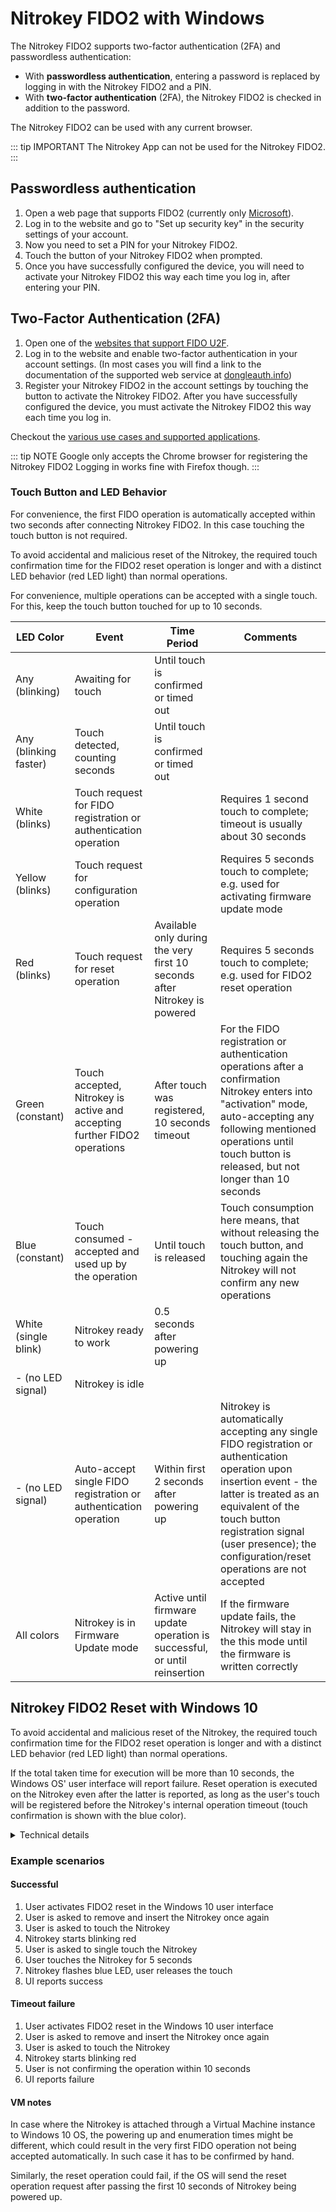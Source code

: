 # Nitrokey FIDO2 with Windows

The Nitrokey FIDO2 supports two-factor authentication (2FA) and passwordless authentication:
- With **passwordless authentication**, entering a password is replaced by logging in with the Nitrokey FIDO2 and a PIN.
- With **two-factor authentication** (2FA), the Nitrokey FIDO2 is checked in addition to the password.

The Nitrokey FIDO2 can be used with any current browser.

::: tip IMPORTANT
The Nitrokey App can not be used for the Nitrokey FIDO2.
:::


## Passwordless authentication

1. Open a web page that supports FIDO2 (currently only [Microsoft](https://www.microsoft.com)).
2. Log in to the website and go to "Set up security key" in the security settings of your account.
3. Now you need to set a PIN for your Nitrokey FIDO2.
4. Touch the button of your Nitrokey FIDO2 when prompted.
5. Once you have successfully configured the device, you will need to activate your Nitrokey FIDO2 this way each time you log in, after entering your PIN.


## Two-Factor Authentication (2FA)

1. Open one of the [websites that support FIDO U2F](https://www.dongleauth.info/).
2. Log in to the website and enable two-factor authentication in your account settings. (In most cases you will find a link to the documentation of the supported web service at [dongleauth.info](https://www.dongleauth.info/))
3. Register your Nitrokey FIDO2 in the account settings by touching the button to activate the Nitrokey FIDO2. After you have successfully configured the device, you must activate the Nitrokey FIDO2 this way each time you log in.

Checkout the [various use cases and supported applications](https://www.nitrokey.com/documentation/applications#p:nitrokey-fido2-u2f&os:all).

::: tip NOTE
Google only accepts the Chrome browser for registering the Nitrokey FIDO2 Logging in works fine with Firefox though.
:::


### Touch Button and LED Behavior

For convenience, the first FIDO operation is automatically accepted within two seconds after connecting Nitrokey FIDO2. In this case touching the touch button is not required.

To avoid accidental and malicious reset of the Nitrokey, the required touch confirmation time for the FIDO2 reset operation is longer and with a distinct LED behavior (red LED light) than normal operations.

For convenience, multiple operations can be accepted with a single touch. For this, keep the touch button touched for up to 10 seconds.



| LED Color                    | Event                                                                   | Time Period                                                               | Comments                                                                                                                                                                                                                                          |
|------------------------------|-------------------------------------------------------------------------|---------------------------------------------------------------------------|---------------------------------------------------------------------------------------------------------------------------------------------------------------------------------------------------------------------------------------------------|
| Any \(blinking\)             | Awaiting for touch                                                      | Until touch is confirmed or timed out                                     |                                                                                                                                                                                                                                                   |
| Any \(blinking faster\)      | Touch detected, counting seconds                                        | Until touch is confirmed or timed out                                     |                                                                                                                                                                                                                                                   |
| White \(blinks\)              | Touch request for FIDO registration or authentication operation      |                                                                           | Requires 1 second touch to complete; timeout is usually about 30 seconds                                                                                                                                                                                                               |
|  Yellow \(blinks\)            | Touch request for configuration operation                             |                                                                           | Requires 5 seconds touch to complete; e.g. used for activating firmware update mode                                                                                                                                                                                                              |
| Red \(blinks\)                | Touch request for reset operation                                     | Available only during the very first 10 seconds after Nitrokey is powered | Requires 5 seconds touch to complete; e.g. used for FIDO2 reset operation                                                                                                                                                                                                              |
| Green \(constant\)           | Touch accepted, Nitrokey is active and accepting further FIDO2 operations | After touch was registered, 10 seconds timeout                            | For the FIDO registration or authentication operations after a confirmation Nitrokey enters into "activation" mode, auto\-accepting any following mentioned operations until touch button is released, but not longer than 10 seconds                               |
| Blue \(constant\)            | Touch consumed \- accepted and used up by the operation                 | Until touch is released                                                   | Touch consumption here means, that without releasing the touch button, and touching again the Nitrokey will not confirm any new operations                                                                                                          |
| White <br/> \(single blink\) | Nitrokey ready to work                                                    | 0\.5 seconds after powering up                                            |                                                                                                                                                                                                                                                   |
| - \(no LED signal\)            | Nitrokey is idle                              |  |  |
| - \(no LED signal\)            | Auto\-accept single FIDO registration or authentication operation                              | Within first 2 seconds after powering up                                        | Nitrokey is automatically accepting any single FIDO registration or authentication operation upon insertion event \- the latter is treated as an equivalent of the touch button registration signal \(user presence\); the configuration/reset operations are not accepted |
| All colors                   | Nitrokey is in Firmware Update mode                                       | Active until firmware update operation is successful, or until reinsertion | If the firmware update fails, the Nitrokey will stay in the this mode until the firmware is written correctly                                                                                           |


## Nitrokey FIDO2 Reset with Windows 10
To avoid accidental and malicious reset of the Nitrokey, the required touch confirmation time for the FIDO2 reset operation is longer and with a distinct LED behavior (red LED light) than normal operations.

If the total taken time for execution will be more than 10 seconds, the Windows OS' user interface will report failure. Reset operation is executed on the Nitrokey even after the latter is reported, as long as the user's touch will be registered before the Nitrokey's internal operation timeout (touch confirmation is shown with the blue color).

<details>
<summary>Technical details</summary>

The FIDO2 reset operation under Windows consist of two operations:
1. single FIDO2 operation
2. actual FIDO2 reset operation

The first operation should be automatically accepted upon insertion, and user should be required to only confirm the second operation. See "VM notes" below for additional information.
</details>

### Example scenarios
#### Successful
1. User activates FIDO2 reset in the Windows 10 user interface
1. User is asked to remove and insert the Nitrokey once again
2. User is asked to touch the Nitrokey
5. Nitrokey starts blinking red
6. User is asked to single touch the Nitrokey
7. User touches the Nitrokey for 5 seconds
8. Nitrokey flashes blue LED, user releases the touch
9. UI reports success

#### Timeout failure
1. User activates FIDO2 reset in the Windows 10 user interface
1. User is asked to remove and insert the Nitrokey once again
2. User is asked to touch the Nitrokey
3. Nitrokey starts blinking red
4. User is not confirming the operation within 10 seconds
5. UI reports failure


#### VM notes
In case where the Nitrokey is attached through a Virtual Machine instance to Windows 10 OS, the powering up and enumeration times might be different, which could result in the very first FIDO operation not being accepted automatically. In such case it has to be confirmed by hand.

Similarly, the reset operation could fail, if the OS will send the reset operation request after passing the first 10 seconds of Nitrokey being powered up.
